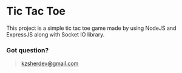 # Tic Tac Toe
This project is a simple tic tac toe game made by using NodeJS and ExpressJS along with Socket IO library.

### Got question?
> kzsherdev@gmail.com
